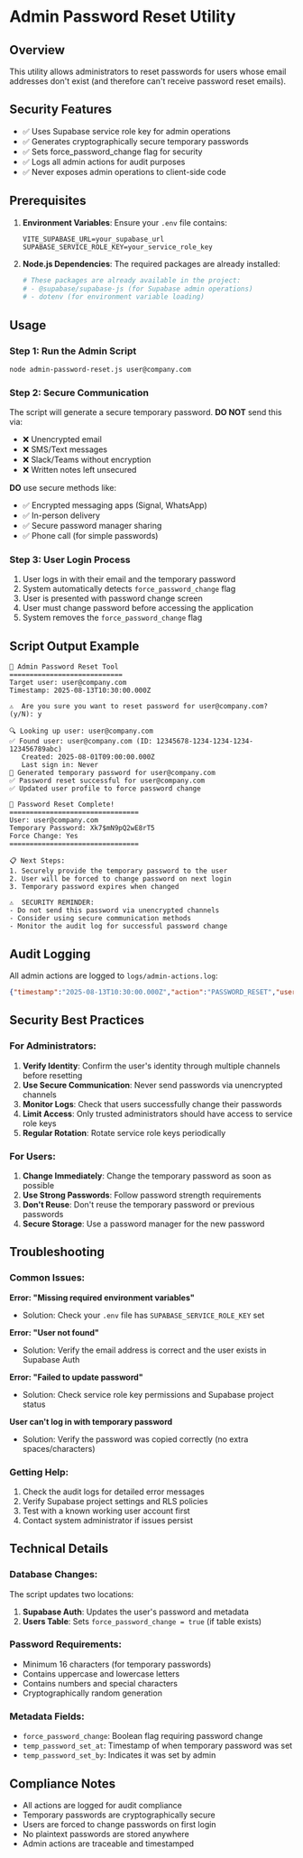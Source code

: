 # Admin Password Reset Utility

## Overview
This utility allows administrators to reset passwords for users whose email addresses don't exist (and therefore can't receive password reset emails). 

## Security Features
- ✅ Uses Supabase service role key for admin operations
- ✅ Generates cryptographically secure temporary passwords
- ✅ Sets force_password_change flag for security
- ✅ Logs all admin actions for audit purposes
- ✅ Never exposes admin operations to client-side code

## Prerequisites

1. **Environment Variables**: Ensure your `.env` file contains:
   ```
   VITE_SUPABASE_URL=your_supabase_url
   SUPABASE_SERVICE_ROLE_KEY=your_service_role_key
   ```

2. **Node.js Dependencies**: The required packages are already installed:
   ```bash
   # These packages are already available in the project:
   # - @supabase/supabase-js (for Supabase admin operations)
   # - dotenv (for environment variable loading)
   ```

## Usage

### Step 1: Run the Admin Script
```bash
node admin-password-reset.js user@company.com
```

### Step 2: Secure Communication
The script will generate a secure temporary password. **DO NOT** send this via:
- ❌ Unencrypted email
- ❌ SMS/Text messages
- ❌ Slack/Teams without encryption
- ❌ Written notes left unsecured

**DO** use secure methods like:
- ✅ Encrypted messaging apps (Signal, WhatsApp)
- ✅ In-person delivery
- ✅ Secure password manager sharing
- ✅ Phone call (for simple passwords)

### Step 3: User Login Process
1. User logs in with their email and the temporary password
2. System automatically detects `force_password_change` flag
3. User is presented with password change screen
4. User must change password before accessing the application
5. System removes the `force_password_change` flag

## Script Output Example
```
🔧 Admin Password Reset Tool
============================
Target user: user@company.com
Timestamp: 2025-08-13T10:30:00.000Z

⚠️  Are you sure you want to reset password for user@company.com? (y/N): y

🔍 Looking up user: user@company.com
✅ Found user: user@company.com (ID: 12345678-1234-1234-1234-123456789abc)
   Created: 2025-08-01T09:00:00.000Z
   Last sign in: Never
🔐 Generated temporary password for user@company.com
✅ Password reset successful for user@company.com
✅ Updated user profile to force password change

🎉 Password Reset Complete!
================================
User: user@company.com
Temporary Password: Xk7$mN9pQ2wE8rT5
Force Change: Yes
================================

📋 Next Steps:
1. Securely provide the temporary password to the user
2. User will be forced to change password on next login
3. Temporary password expires when changed

⚠️  SECURITY REMINDER:
- Do not send this password via unencrypted channels
- Consider using secure communication methods
- Monitor the audit log for successful password change
```

## Audit Logging
All admin actions are logged to `logs/admin-actions.log`:

```json
{"timestamp":"2025-08-13T10:30:00.000Z","action":"PASSWORD_RESET","userEmail":"user@company.com","success":true,"details":"Temporary password generated and set","adminUser":"admin"}
```

## Security Best Practices

### For Administrators:
1. **Verify Identity**: Confirm the user's identity through multiple channels before resetting
2. **Use Secure Communication**: Never send passwords via unencrypted channels
3. **Monitor Logs**: Check that users successfully change their passwords
4. **Limit Access**: Only trusted administrators should have access to service role keys
5. **Regular Rotation**: Rotate service role keys periodically

### For Users:
1. **Change Immediately**: Change the temporary password as soon as possible
2. **Use Strong Passwords**: Follow password strength requirements
3. **Don't Reuse**: Don't reuse the temporary password or previous passwords
4. **Secure Storage**: Use a password manager for the new password

## Troubleshooting

### Common Issues:

**Error: "Missing required environment variables"**
- Solution: Check your `.env` file has `SUPABASE_SERVICE_ROLE_KEY` set

**Error: "User not found"**
- Solution: Verify the email address is correct and the user exists in Supabase Auth

**Error: "Failed to update password"**
- Solution: Check service role key permissions and Supabase project status

**User can't log in with temporary password**
- Solution: Verify the password was copied correctly (no extra spaces/characters)

### Getting Help:
1. Check the audit logs for detailed error messages
2. Verify Supabase project settings and RLS policies
3. Test with a known working user account first
4. Contact system administrator if issues persist

## Technical Details

### Database Changes:
The script updates two locations:
1. **Supabase Auth**: Updates the user's password and metadata
2. **Users Table**: Sets `force_password_change = true` (if table exists)

### Password Requirements:
- Minimum 16 characters (for temporary passwords)
- Contains uppercase and lowercase letters
- Contains numbers and special characters
- Cryptographically random generation

### Metadata Fields:
- `force_password_change`: Boolean flag requiring password change
- `temp_password_set_at`: Timestamp of when temporary password was set
- `temp_password_set_by`: Indicates it was set by admin

## Compliance Notes
- All actions are logged for audit compliance
- Temporary passwords are cryptographically secure
- Users are forced to change passwords on first login
- No plaintext passwords are stored anywhere
- Admin actions are traceable and timestamped
